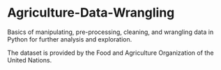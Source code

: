 # Agriculture-Data-Wrangling

Basics of manipulating, pre-processing, cleaning, and wrangling data in Python for further analysis and exploration.

The dataset is provided by the Food and Agriculture Organization of the United Nations.

